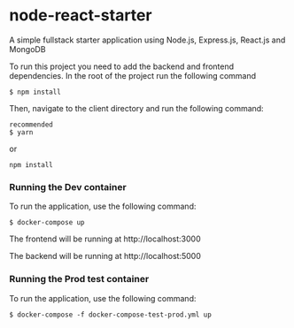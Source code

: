 # node-react-starter
A simple fullstack starter application using Node.js, Express.js, React.js and MongoDB

To run this project you need to add the backend and frontend dependencies.
In the root of the project run the following command

```
$ npm install
```

Then, navigate to the client directory and run the following command:

```
recommended
$ yarn
```
or
```
npm install
```

### Running the Dev container

To run the application, use the following command:

```
$ docker-compose up
```

The frontend will be running at http://localhost:3000

The backend will be running at http://localhost:5000

### Running the Prod test container

To run the application, use the following command:

```
$ docker-compose -f docker-compose-test-prod.yml up
```
